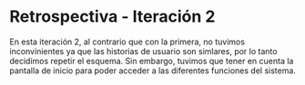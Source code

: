 # Retrospectiva - Iteración 2

En esta iteración 2, al contrario que con la primera, no tuvimos inconvinientes ya que las historias de usuario son simlares, por lo tanto decidimos repetir el esquema. Sin embargo, tuvimos que tener en cuenta la pantalla de inicio para poder acceder a las diferentes funciones del sistema. <br>

